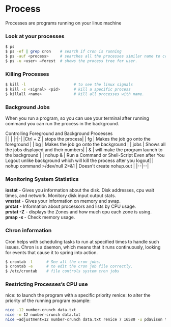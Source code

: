 # Process

Processes are programs running on your linux machine

### Look at your processes
```bash
$ ps 
$ ps -ef | grep cron    # search if cron is running 
$ ps -auf <process>     # searches all the processes similar name to cron
$ ps -u <user> —forest  # shows the process tree for user.
```

### Killing Processes
```bash
$ kill -l                     # to see the linux signals
$ kill -s <signal> <pid>      # kill a specific process
$ killall <name>              # kill all processes with name.
```

### Background Jobs
When you run a program, so you can use your terminal after running command you can run the process in the background. 

Controlling Foreground and Background Processes  
| | |
|-|-|
|Ctrl + Z  | stops the process|
| fg <job id> | Makes the job go onto the foreground |
| bg <job id> | Makes the job go onto the background |
| jobs | Shows all the jobs displayed and their numbers|
| <program starting command> & | will make the program launch to the background |
| nohup <command> & | Run a Command or Shell-Script Even after You Logout unlike background which will kill the process after you logout|
| nohup command >/dev/null 2>&1 | Doesn't create nohup.out |
|--|--|

### Monitoring System Statistics
__iostat__ - Gives you information about the disk. Disk addresses, cpu wait times, and network. Monitory disk input output stats.  
__vmstat__ - Gives your information on memory and swap.  
__prstat__ - Information about processors and lists by CPU usage.  
__prstat -Z__ - displays the Zones and how much cpu each zone is using.  
__pmap -x <process id>__ - Check memory usage.  

### Chron information
Cron helps with scheduling tasks to run at specified times to handle such issues.
Chron is a daemon, which means that it runs continuously, looking for events that cause it to spring into action.
```bash
$ crontab -l      # See all the cron jobs.
$ crontab -e      # to edit the cron job file correctly.
$ /etc/crontab    # file controls system cron jobs
```

### Restricting Processes’s CPU use
nice: to launch the program with a specific priority renice: to alter the priority of the running program example:
```bash
nice -12 number-crunch data.txt
nice -n 12 number-crunch data.txt
nice —adjustment=12 number-crunch data.txt renice 7 16580 -u pdavison tbaker
```